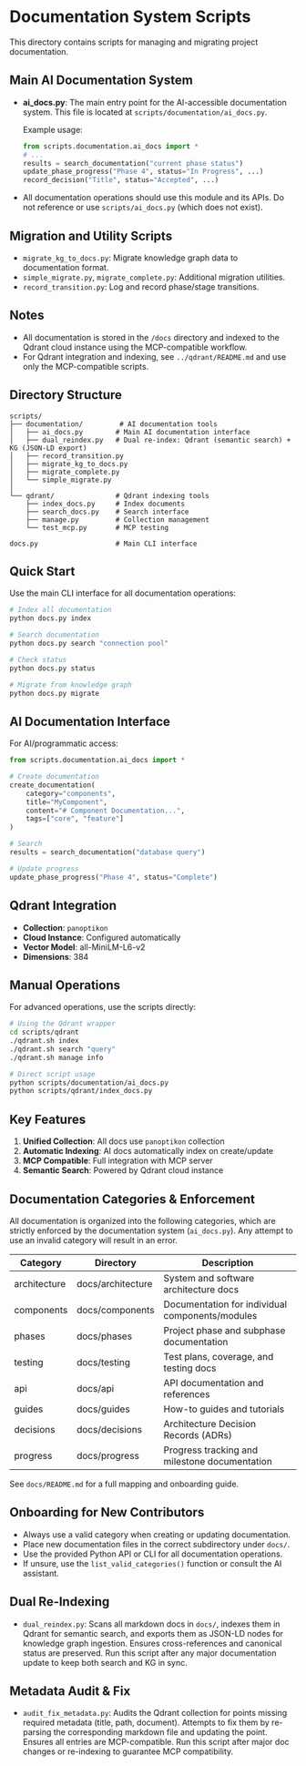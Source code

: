 # Documentation System Scripts

This directory contains scripts for managing and migrating project documentation.

## Main AI Documentation System

- **ai_docs.py**: The main entry point for the AI-accessible documentation system. This file is located at `scripts/documentation/ai_docs.py`.

  Example usage:
  ```python
  from scripts.documentation.ai_docs import *
  # ...
  results = search_documentation("current phase status")
  update_phase_progress("Phase 4", status="In Progress", ...)
  record_decision("Title", status="Accepted", ...)
  ```

- All documentation operations should use this module and its APIs. Do not reference or use `scripts/ai_docs.py` (which does not exist).

## Migration and Utility Scripts

- `migrate_kg_to_docs.py`: Migrate knowledge graph data to documentation format.
- `simple_migrate.py`, `migrate_complete.py`: Additional migration utilities.
- `record_transition.py`: Log and record phase/stage transitions.

## Notes

- All documentation is stored in the `/docs` directory and indexed to the Qdrant cloud instance using the MCP-compatible workflow.
- For Qdrant integration and indexing, see `../qdrant/README.md` and use only the MCP-compatible scripts.

## Directory Structure

```
scripts/
├── documentation/         # AI documentation tools
│   ├── ai_docs.py        # Main AI documentation interface
│   ├── dual_reindex.py   # Dual re-index: Qdrant (semantic search) + KG (JSON-LD export)
│   ├── record_transition.py
│   ├── migrate_kg_to_docs.py
│   ├── migrate_complete.py
│   └── simple_migrate.py
│
└── qdrant/               # Qdrant indexing tools
    ├── index_docs.py     # Index documents
    ├── search_docs.py    # Search interface
    ├── manage.py         # Collection management
    └── test_mcp.py       # MCP testing

docs.py                   # Main CLI interface
```

## Quick Start

Use the main CLI interface for all documentation operations:

```bash
# Index all documentation
python docs.py index

# Search documentation
python docs.py search "connection pool"

# Check status
python docs.py status

# Migrate from knowledge graph
python docs.py migrate
```

## AI Documentation Interface

For AI/programmatic access:

```python
from scripts.documentation.ai_docs import *

# Create documentation
create_documentation(
    category="components",
    title="MyComponent",
    content="# Component Documentation...",
    tags=["core", "feature"]
)

# Search
results = search_documentation("database query")

# Update progress
update_phase_progress("Phase 4", status="Complete")
```

## Qdrant Integration

- **Collection**: `panoptikon`
- **Cloud Instance**: Configured automatically
- **Vector Model**: all-MiniLM-L6-v2
- **Dimensions**: 384

## Manual Operations

For advanced operations, use the scripts directly:

```bash
# Using the Qdrant wrapper
cd scripts/qdrant
./qdrant.sh index
./qdrant.sh search "query"
./qdrant.sh manage info

# Direct script usage
python scripts/documentation/ai_docs.py
python scripts/qdrant/index_docs.py
```

## Key Features

1. **Unified Collection**: All docs use `panoptikon` collection
2. **Automatic Indexing**: AI docs automatically index on create/update
3. **MCP Compatible**: Full integration with MCP server
4. **Semantic Search**: Powered by Qdrant cloud instance

## Documentation Categories & Enforcement

All documentation is organized into the following categories, which are strictly enforced by the documentation system (`ai_docs.py`). Any attempt to use an invalid category will result in an error.

| Category      | Directory         | Description                                      |
|--------------|-------------------|--------------------------------------------------|
| architecture  | docs/architecture | System and software architecture docs            |
| components    | docs/components   | Documentation for individual components/modules   |
| phases        | docs/phases       | Project phase and subphase documentation         |
| testing       | docs/testing      | Test plans, coverage, and testing docs           |
| api           | docs/api          | API documentation and references                 |
| guides        | docs/guides       | How-to guides and tutorials                      |
| decisions     | docs/decisions    | Architecture Decision Records (ADRs)             |
| progress      | docs/progress     | Progress tracking and milestone documentation    |

See `docs/README.md` for a full mapping and onboarding guide.

## Onboarding for New Contributors

- Always use a valid category when creating or updating documentation.
- Place new documentation files in the correct subdirectory under `docs/`.
- Use the provided Python API or CLI for all documentation operations.
- If unsure, use the `list_valid_categories()` function or consult the AI assistant.

## Dual Re-Indexing

- `dual_reindex.py`: Scans all markdown docs in `docs/`, indexes them in Qdrant for semantic search, and exports them as JSON-LD nodes for knowledge graph ingestion. Ensures cross-references and canonical status are preserved. Run this script after any major documentation update to keep both search and KG in sync.

## Metadata Audit & Fix

- `audit_fix_metadata.py`: Audits the Qdrant collection for points missing required metadata (title, path, document). Attempts to fix them by re-parsing the corresponding markdown file and updating the point. Ensures all entries are MCP-compatible. Run this script after major doc changes or re-indexing to guarantee MCP compatibility.
